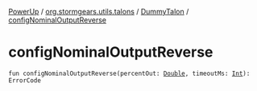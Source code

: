[PowerUp](../../index.md) / [org.stormgears.utils.talons](../index.md) / [DummyTalon](index.md) / [configNominalOutputReverse](./config-nominal-output-reverse.md)

# configNominalOutputReverse

`fun configNominalOutputReverse(percentOut: `[`Double`](https://kotlinlang.org/api/latest/jvm/stdlib/kotlin/-double/index.html)`, timeoutMs: `[`Int`](https://kotlinlang.org/api/latest/jvm/stdlib/kotlin/-int/index.html)`): ErrorCode`